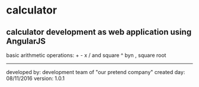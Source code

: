 # calculator
calculator development as web application using AngularJS
----------
basic arithmetic operations: + - x / and square ^ byn , square root

----------
developed by: development team of "our pretend company"
created day: 08/11/2016
version: 1.0.1
